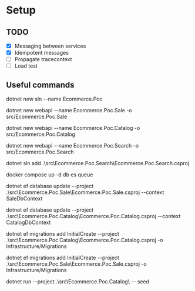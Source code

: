 # Setup

## TODO

- [x] Messaging between services
- [x] Idempotent messages
- [ ] Propagate tracecontext
- [ ] Load test

## Useful commands
dotnet new sln --name Ecommerce.Poc 

dotnet new webapi --name Ecommerce.Poc.Sale -o src/Ecommerce.Poc.Sale

dotnet new webapi --name Ecommerce.Poc.Catalog -o src/Ecommerce.Poc.Catalog

dotnet new webapi --name Ecommerce.Poc.Search -o src/Ecommerce.Poc.Search

dotnet sln add .\src\Ecommerce.Poc.Search\Ecommerce.Poc.Search.csproj

docker compose up -d db es queue

dotnet ef database update --project .\src\Ecommerce.Poc.Sale\Ecommerce.Poc.Sale.csproj --context SaleDbContext

dotnet ef database update --project .\src\Ecommerce.Poc.Catalog\Ecommerce.Poc.Catalog.csproj --context CatalogDbContext

dotnet ef migrations add InitialCreate --project .\src\Ecommerce.Poc.Catalog\Ecommerce.Poc.Catalog.csproj -o Infrastructure/Migrations

dotnet ef migrations add InitialCreate --project .\src\Ecommerce.Poc.Sale\Ecommerce.Poc.Sale.csproj -o Infrastructure/Migrations

dotnet run --project .\src\Ecommerce.Poc.Catalog\ -- seed